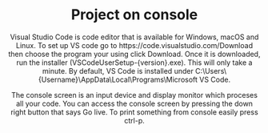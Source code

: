 <html>
<head>
<center>
<title>console web app</title>
</head>
<body>
<h1>Project on console</h1>
 <script>
  var first_name ="Ranbir";
  var last_name ="Kapoor";
  var a="10"
  var b="5"
  var add = a+b;
console.log(add)
</script>
<p>
Visual Studio Code is code editor that  is available for Windows, macOS and Linux. To set up VS code go to https://code.visualstudio.com/Download then choose
the program your using click Download. Once it is downloaded, run the installer (VSCodeUserSetup-{version}.exe). This will only take a minute.
By default, VS Code is installed under C:\Users\{Username}\AppData\Local\Programs\Microsoft VS Code.
</p>
<p>
The console screen is an input device and display monitor which proceses all your code. You can access the console screen by pressing the down right button that 
says Go live. To print something from console easily press ctrl-p.
</p>  
</body> 
</center>
</html>
